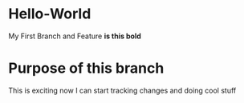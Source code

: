 # Hello-World
My First Branch and Feature <b>is this bold</b>
# Purpose of this branch
This is exciting now I can start tracking changes and doing cool stuff
